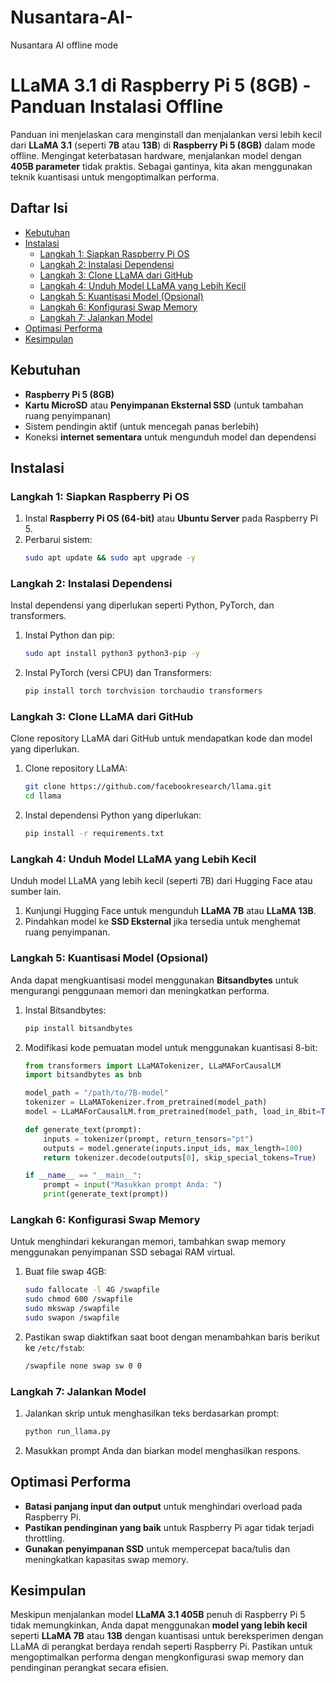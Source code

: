 # Nusantara-AI-
Nusantara AI offline mode
# LLaMA 3.1 di Raspberry Pi 5 (8GB) - Panduan Instalasi Offline

Panduan ini menjelaskan cara menginstall dan menjalankan versi lebih kecil dari **LLaMA 3.1** (seperti **7B** atau **13B**) di **Raspberry Pi 5 (8GB)** dalam mode offline. Mengingat keterbatasan hardware, menjalankan model dengan **405B parameter** tidak praktis. Sebagai gantinya, kita akan menggunakan teknik kuantisasi untuk mengoptimalkan performa.

## Daftar Isi
- [Kebutuhan](#kebutuhan)
- [Instalasi](#instalasi)
  - [Langkah 1: Siapkan Raspberry Pi OS](#langkah-1-siapkan-raspberry-pi-os)
  - [Langkah 2: Instalasi Dependensi](#langkah-2-instalasi-dependensi)
  - [Langkah 3: Clone LLaMA dari GitHub](#langkah-3-clone-llama-dari-github)
  - [Langkah 4: Unduh Model LLaMA yang Lebih Kecil](#langkah-4-unduh-model-llama-yang-lebih-kecil)
  - [Langkah 5: Kuantisasi Model (Opsional)](#langkah-5-kuantisasi-model-opsional)
  - [Langkah 6: Konfigurasi Swap Memory](#langkah-6-konfigurasi-swap-memory)
  - [Langkah 7: Jalankan Model](#langkah-7-jalankan-model)
- [Optimasi Performa](#optimasi-performa)
- [Kesimpulan](#kesimpulan)

## Kebutuhan

- **Raspberry Pi 5 (8GB)**
- **Kartu MicroSD** atau **Penyimpanan Eksternal SSD** (untuk tambahan ruang penyimpanan)
- Sistem pendingin aktif (untuk mencegah panas berlebih)
- Koneksi **internet sementara** untuk mengunduh model dan dependensi

## Instalasi

### Langkah 1: Siapkan Raspberry Pi OS
1. Instal **Raspberry Pi OS (64-bit)** atau **Ubuntu Server** pada Raspberry Pi 5.
2. Perbarui sistem:
    ```bash
    sudo apt update && sudo apt upgrade -y
    ```

### Langkah 2: Instalasi Dependensi
Instal dependensi yang diperlukan seperti Python, PyTorch, dan transformers.

1. Instal Python dan pip:
    ```bash
    sudo apt install python3 python3-pip -y
    ```

2. Instal PyTorch (versi CPU) dan Transformers:
    ```bash
    pip install torch torchvision torchaudio transformers
    ```

### Langkah 3: Clone LLaMA dari GitHub
Clone repository LLaMA dari GitHub untuk mendapatkan kode dan model yang diperlukan.

1. Clone repository LLaMA:
    ```bash
    git clone https://github.com/facebookresearch/llama.git
    cd llama
    ```

2. Instal dependensi Python yang diperlukan:
    ```bash
    pip install -r requirements.txt
    ```

### Langkah 4: Unduh Model LLaMA yang Lebih Kecil
Unduh model LLaMA yang lebih kecil (seperti 7B) dari Hugging Face atau sumber lain.

1. Kunjungi Hugging Face untuk mengunduh **LLaMA 7B** atau **LLaMA 13B**.
2. Pindahkan model ke **SSD Eksternal** jika tersedia untuk menghemat ruang penyimpanan.

### Langkah 5: Kuantisasi Model (Opsional)
Anda dapat mengkuantisasi model menggunakan **Bitsandbytes** untuk mengurangi penggunaan memori dan meningkatkan performa.

1. Instal Bitsandbytes:
    ```bash
    pip install bitsandbytes
    ```

2. Modifikasi kode pemuatan model untuk menggunakan kuantisasi 8-bit:
    ```python
    from transformers import LLaMATokenizer, LLaMAForCausalLM
    import bitsandbytes as bnb

    model_path = "/path/to/7B-model"
    tokenizer = LLaMATokenizer.from_pretrained(model_path)
    model = LLaMAForCausalLM.from_pretrained(model_path, load_in_8bit=True)

    def generate_text(prompt):
        inputs = tokenizer(prompt, return_tensors="pt")
        outputs = model.generate(inputs.input_ids, max_length=100)
        return tokenizer.decode(outputs[0], skip_special_tokens=True)

    if __name__ == "__main__":
        prompt = input("Masukkan prompt Anda: ")
        print(generate_text(prompt))
    ```

### Langkah 6: Konfigurasi Swap Memory
Untuk menghindari kekurangan memori, tambahkan swap memory menggunakan penyimpanan SSD sebagai RAM virtual.

1. Buat file swap 4GB:
    ```bash
    sudo fallocate -l 4G /swapfile
    sudo chmod 600 /swapfile
    sudo mkswap /swapfile
    sudo swapon /swapfile
    ```

2. Pastikan swap diaktifkan saat boot dengan menambahkan baris berikut ke `/etc/fstab`:
    ```bash
    /swapfile none swap sw 0 0
    ```

### Langkah 7: Jalankan Model
1. Jalankan skrip untuk menghasilkan teks berdasarkan prompt:
    ```bash
    python run_llama.py
    ```

2. Masukkan prompt Anda dan biarkan model menghasilkan respons.

## Optimasi Performa
- **Batasi panjang input dan output** untuk menghindari overload pada Raspberry Pi.
- **Pastikan pendinginan yang baik** untuk Raspberry Pi agar tidak terjadi throttling.
- **Gunakan penyimpanan SSD** untuk mempercepat baca/tulis dan meningkatkan kapasitas swap memory.

## Kesimpulan
Meskipun menjalankan model **LLaMA 3.1 405B** penuh di Raspberry Pi 5 tidak memungkinkan, Anda dapat menggunakan **model yang lebih kecil** seperti **LLaMA 7B** atau **13B** dengan kuantisasi untuk bereksperimen dengan LLaMA di perangkat berdaya rendah seperti Raspberry Pi. Pastikan untuk mengoptimalkan performa dengan mengkonfigurasi swap memory dan pendinginan perangkat secara efisien.
